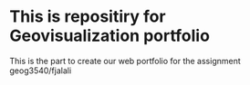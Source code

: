 # This is repositiry for Geovisualization portfolio
This is the part to create our web portfolio for the assignment
geog3540/fjalali
